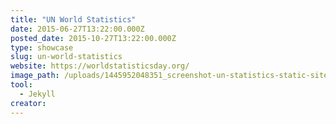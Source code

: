 ```yaml
---
title: "UN World Statistics"
date: 2015-06-27T13:22:00.000Z
posted_date: 2015-10-27T13:22:00.000Z
type: showcase
slug: un-world-statistics
website: https://worldstatisticsday.org/
image_path: /uploads/1445952048351_screenshot-un-statistics-static-site.jpg
tool:
  - Jekyll
creator:
---
```


